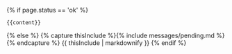 {% if page.status == 'ok' %}
<!--
	{% capture thisInclude %}{% include messages/tour-intro.md %}{% endcapture %}
	{{ thisInclude | markdownify }}
-->

	{{content}}

<!--
	{% capture thisInclude %}{% include messages/tour-info.md map=page.map mobile=page.mobile %}{% endcapture %}
	{{ thisInclude | markdownify }}
-->

{% else %}
	{% capture thisInclude %}{% include messages/pending.md %}{% endcapture %}
	{{ thisInclude | markdownify }}
{% endif %}
